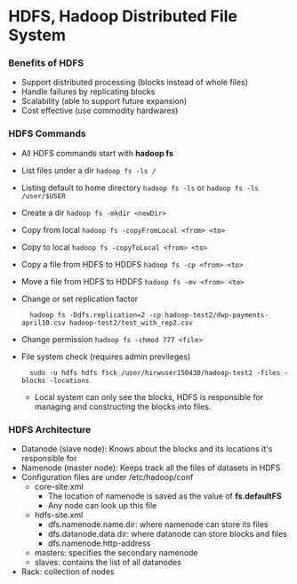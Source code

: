 # HDFS, Hadoop Distributed File System

### Benefits of HDFS
* Support distributed processing (blocks instead of whole files)
* Handle failures by replicating blocks
* Scalability (able to support future expansion)
* Cost effective (use commodity hardwares)

### HDFS Commands
* All HDFS commands start with **hadoop fs**
* List files under a dir `hadoop fs -ls /`
* Listing default to home directory `hadoop fs -ls` or `hadoop fs -ls /user/$USER` 
* Create a dir `hadoop fs -mkdir <newDir>`
* Copy from local `hadoop fs -copyFromLocal <from> <to>`
* Copy to local `hadoop fs -copyToLocal <from> <to>`
* Copy a file from HDFS to HDDFS `hadoop fs -cp <from> <to>`
* Move a file from HDFS to HDDFS `hadoop fs -mv <from> <to>`
* Change or set replication factor

        hadoop fs -Ddfs.replication=2 -cp hadoop-test2/dwp-payments-april10.csv hadoop-test2/test_with_rep2.csv

* Change permission `hadoop fs -chmod 777 <file>`
* File system check (requires admin previleges)

        sudo -u hdfs hdfs fsck /user/hirwuser150430/hadoop-test2 -files -blocks -locations 

    * Local system can only see the blocks, HDFS is responsible for managing and constructing the blocks into files.

### HDFS Architecture
* Datanode (slave node): Knows about the blocks and its locations it's responsible for
* Namenode (master node): Keeps track all the files of datasets in HDFS
* Configuration files are under /etc/hadoop/conf
    * core-site.xml
        * The location of namenode is saved as the value of **fs.defaultFS**
        * Any node can look up this file
    * hdfs-site.xml
        * dfs.namenode.name.dir: where namenode can store its files
        * dfs.datanode.data.dir: where datanode can store blocks and files
        * dfs.namenode.http-address
    * masters: specifies the secondary namenode
    * slaves: contains the list of all datanodes
* Rack: collection of nodes
